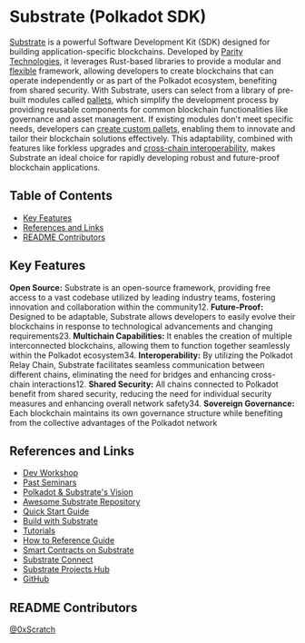 # Substrate (Polkadot SDK)

[Substrate](https://substrate.io/) is a powerful Software Development Kit (SDK) designed for building application-specific blockchains. Developed by [Parity Technologies](https://www.parity.io/), it leverages Rust-based libraries to provide a modular and [flexible](https://substrate.io/technology/flexible/) framework, allowing developers to create blockchains that can operate independently or as part of the Polkadot ecosystem, benefiting from shared security. With Substrate, users can select from a library of pre-built modules called [pallets](https://docs.substrate.io/reference/glossary/#pallet), which simplify the development process by providing reusable components for common blockchain functionalities like governance and asset management. If existing modules don't meet specific needs, developers can [create custom pallets](https://docs.substrate.io/build/custom-pallets/), enabling them to innovate and tailor their blockchain solutions effectively. This adaptability, combined with features like forkless upgrades and [cross-chain interoperability](https://substrate.io/technology/interoperable/), makes Substrate an ideal choice for rapidly developing robust and future-proof blockchain applications.

## Table of Contents

- [Key Features](#key-features)
- [References and Links](#references-and-links)
- [README Contributors](#readme-contributors)

## Key Features

**Open Source:** Substrate is an open-source framework, providing free access to a vast codebase utilized by leading industry teams, fostering innovation and collaboration within the community12.
**Future-Proof:** Designed to be adaptable, Substrate allows developers to easily evolve their blockchains in response to technological advancements and changing requirements23.
**Multichain Capabilities:** It enables the creation of multiple interconnected blockchains, allowing them to function together seamlessly within the Polkadot ecosystem34.
**Interoperability:** By utilizing the Polkadot Relay Chain, Substrate facilitates seamless communication between different chains, eliminating the need for bridges and enhancing cross-chain interactions12.
**Shared Security:** All chains connected to Polkadot benefit from shared security, reducing the need for individual security measures and enhancing overall network safety34.
**Sovereign Governance:** Each blockchain maintains its own governance structure while benefiting from the collective advantages of the Polkadot network

## References and Links

- [Dev Workshop](https://www.youtube.com/watch?v=IqfG5S4Sbvc)
- [Past Seminars](https://substrate.io/ecosystem/resources/past-seminars/)
- [Polkadot & Substrate's Vision](https://substrate.io/vision/substrate-and-polkadot/)
- [Awesome Substrate Repository](https://github.com/polkadot-developers/awesome-substrate/blob/master/README.md)
- [Quick Start Guide](https://docs.substrate.io/quick-start/)
- [Build with Substrate](https://docs.substrate.io/build/)
- [Tutorials](https://docs.substrate.io/tutorials/)
- [How to Reference Guide](https://docs.substrate.io/reference/how-to-guides/)
- [Smart Contracts on Substrate](https://substrate.io/developers/smart-contracts/)
- [Substrate Connect](https://substrate.io/developers/substrate-connect/)
- [Substrate Projects Hub](https://substrate.io/ecosystem/projects/)
- [GitHub](https://github.com/paritytech/)

## README Contributors

[@0xScratch](https://github.com/0xScratch)
